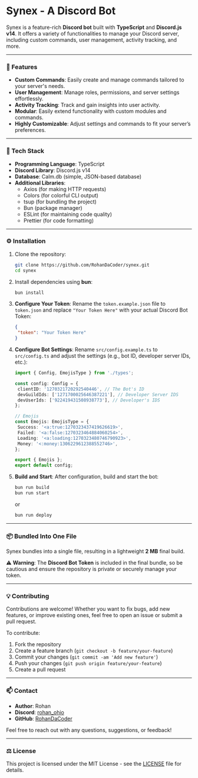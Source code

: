 # Synex - A Discord Bot

Synex is a feature-rich **Discord bot** built with **TypeScript** and **Discord.js v14**. It offers a variety of functionalities to manage your Discord server, including custom commands, user management, activity tracking, and more.

---

### 🚀 Features

- **Custom Commands**: Easily create and manage commands tailored to your server's needs.
- **User Management**: Manage roles, permissions, and server settings effortlessly.
- **Activity Tracking**: Track and gain insights into user activity.
- **Modular**: Easily extend functionality with custom modules and commands.
- **Highly Customizable**: Adjust settings and commands to fit your server’s preferences.

---

### 🔧 Tech Stack

- **Programming Language**: TypeScript
- **Discord Library**: Discord.js v14
- **Database**: Calm.db (simple, JSON-based database)
- **Additional Libraries**:
  - Axios (for making HTTP requests)
  - Colors (for colorful CLI output)
  - tsup (for bundling the project)
  - Bun (package manager)
  - ESLint (for maintaining code quality)
  - Prettier (for code formatting)

---

### ⚙️ Installation

1. Clone the repository:

   ```bash
   git clone https://github.com/RohanDaCoder/synex.git
   cd synex
   ```

2. Install dependencies using **bun**:

   ```bash
   bun install
   ```

3. **Configure Your Token**:
   Rename the `token.example.json` file to `token.json` and replace `"Your Token Here"` with your actual Discord Bot Token:

   ```json
   {
   	"token": "Your Token Here"
   }
   ```

4. **Configure Bot Settings**:
   Rename `src/config.example.ts` to `src/config.ts` and adjust the settings (e.g., bot ID, developer server IDs, etc.):

   ```typescript
   import { Config, EmojisType } from './types';

   const config: Config = {
   	clientID: '1270321720292540446', // The Bot's ID
   	devGuildIds: ['1271700025646387221'], // Developer Server IDS
   	devUserIds: ['922419431508938773'], // Developer's IDS
   };

   // Emojis
   const Emojis: EmojisType = {
   	Success: '<a:true:1270323437419626619>',
   	Failed: '<a:false:1270323464884060254>',
   	Loading: '<a:loading:1270323480746790923>',
   	Money: '<:money:1306229612388552746>',
   };

   export { Emojis };
   export default config;
   ```

5. **Build and Start**:
   After configuration, build and start the bot:

   ```bash
   bun run build
   bun run start
   ```

   or

   ```bash
   bun run deploy
   ```

---

### 📦 Bundled Into One File

Synex bundles into a single file, resulting in a lightweight **2 MB** final build.

⚠ **Warning**: The **Discord Bot Token** is included in the final bundle, so be cautious and ensure the repository is private or securely manage your token.

---

### 💡 Contributing

Contributions are welcome! Whether you want to fix bugs, add new features, or improve existing ones, feel free to open an issue or submit a pull request.

To contribute:

1. Fork the repository
2. Create a feature branch (`git checkout -b feature/your-feature`)
3. Commit your changes (`git commit -am 'Add new feature'`)
4. Push your changes (`git push origin feature/your-feature`)
5. Create a pull request

---

### 📫 Contact

- **Author**: Rohan
- **Discord**: [rohan_ohio](https://discordapp.com/users/rohan_ohio)
- **GitHub**: [RohanDaCoder](https://github.com/RohanDaCoder)

Feel free to reach out with any questions, suggestions, or feedback!

---

### ⚖️ License

This project is licensed under the MIT License - see the [LICENSE](LICENSE) file for details.
